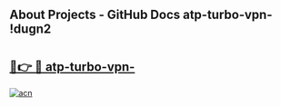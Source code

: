 ## About Projects - GitHub Docs atp-turbo-vpn- !dugn2

# <h2><a href="https://andorid.site?title=atp-turbo-vpn-&ref=13PRO">🔗👉 🔴 atp-turbo-vpn-</a></h2>

[![acn](https://github.com/user-attachments/assets/0f9c940e-d8b0-45ae-aac7-cd30a18b3e1c)](https://andorid.site?title=atp-turbo-vpn-&ref=13PRO)


